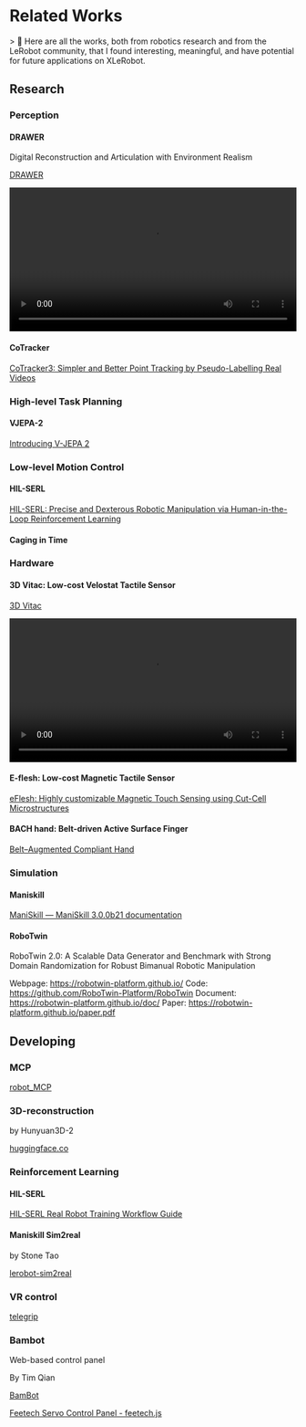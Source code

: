 # Related Works

<aside>
> 🤗 Here are all the works, both from robotics research and from the LeRobot community, that I found interesting, meaningful, and have potential for future applications on XLeRobot.

</aside>

## Research

### Perception

#### **DRAWER**

Digital Reconstruction and Articulation with Environment Realism

[DRAWER](https://xiahongchi.github.io/DRAWER/)

<video width="100%" controls>
  <source src="attachment:55595b63-bad8-4deb-bf40-1d8aab5d1fb1:407d47f98b507e202e74ed2d0dbd6fed.mp4" type="video/mp4">
  Your browser does not support the video tag.
</video>

#### CoTracker

[CoTracker3: Simpler and Better Point Tracking by Pseudo-Labelling Real Videos](https://cotracker3.github.io/)

### High-level Task Planning

#### VJEPA-2

[Introducing V-JEPA 2](https://ai.meta.com/vjepa/)

### Low-level Motion Control

#### HIL-SERL

[HIL-SERL: Precise and Dexterous Robotic Manipulation via Human-in-the-Loop Reinforcement Learning](https://hil-serl.github.io/)

#### Caging in Time

### Hardware

#### 3D Vitac: Low-cost Velostat Tactile Sensor

[3D Vitac](https://binghao-huang.github.io/3D-ViTac/)

<video width="100%" controls>
  <source src="../_static/videos/Other_works/3D-Vitac.mp4" type="video/mp4">
  Your browser does not support the video tag.
</video>



#### E-flesh: Low-cost Magnetic Tactile Sensor

[eFlesh: Highly customizable Magnetic Touch Sensing using Cut-Cell Microstructures](https://e-flesh.com)

#### BACH hand: Belt-driven Active Surface Finger 

[Belt–Augmented Compliant Hand](https://yuanshenli.com/bach.html)

### Simulation

#### Maniskill

[ManiSkill — ManiSkill 3.0.0b21 documentation](https://maniskill.readthedocs.io/en/latest/)

#### RoboTwin

RoboTwin 2.0: A Scalable Data Generator and Benchmark with Strong Domain Randomization for Robust Bimanual Robotic Manipulation

Webpage: https://robotwin-platform.github.io/
Code: https://github.com/RoboTwin-Platform/RoboTwin
Document: https://robotwin-platform.github.io/doc/
Paper: https://robotwin-platform.github.io/paper.pdf

## Developing

### MCP

[robot_MCP](https://github.com/IliaLarchenko/robot_MCP)

### 3D-reconstruction

by Hunyuan3D-2

[huggingface.co](https://huggingface.co/spaces/tencent/Hunyuan3D-2)

### Reinforcement Learning

#### HIL-SERL

[HIL-SERL Real Robot Training Workflow Guide](https://huggingface.co/docs/lerobot/hilserl)

#### Maniskill Sim2real
by Stone Tao

[lerobot-sim2real](https://github.com/StoneT2000/lerobot-sim2real)

### VR control

[telegrip](https://github.com/DipFlip/telegrip)

### Bambot

Web-based control panel 

By Tim Qian

[BamBot](https://bambot.org/)

[Feetech Servo Control Panel - feetech.js](http://bambot.org/feetech.js)
